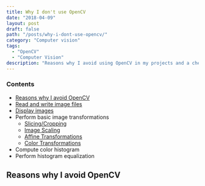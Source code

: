```yaml
---
title: Why I don't use OpenCV
date: "2018-04-09"
layout: post
draft: false
path: "/posts/why-i-dont-use-opencv/"
category: "Computer vision"
tags:
  - "OpenCV"
  - "Computer Vision"
description: "Reasons why I avoid using OpenCV in my projects and a cheat-sheet for replacing it in your projects" 
---
```


### Contents
- [Reasons why I avoid OpenCV](#reasons-section)
- [Read and write image files](#)
- [Display images](#)
- Perform basic image transformations
    - [Slicing/Cropping](#)
    - [Image Scaling](#)
    - [Affine Transformations](#)
    - [Color Transformations](#)
- Compute color histogram
- Perform histogram equalization

<h2 id="reasons-section">Reasons why I avoid OpenCV</h2>

<h2 id="
